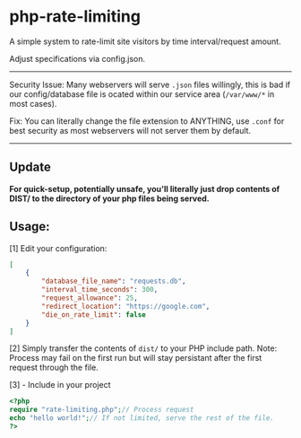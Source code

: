# php-rate-limiting
A simple system to rate-limit site visitors by time interval/request amount.

Adjust specifications via config.json.

-------
Security Issue:
Many webservers will serve `.json` files willingly, this is bad if our config/database file is ocated within our service area (`/var/www/*` in most cases).

Fix:
You can literally change the file extension to ANYTHING, use `.conf` for best security as most webservers will not server them by default.

-------

## Update
 __For quick-setup, potentially unsafe, you'll literally just drop contents of DIST/ to the directory of your php files being served.__



## Usage:

[1] Edit your configuration:
```json
[
    {
        "database_file_name": "requests.db",
        "interval_time_seconds": 300,
        "request_allowance": 25,
        "redirect_location": "https://google.com",
        "die_on_rate_limit": false 
    }
]
```
[2] Simply transfer the contents of `dist/` to your PHP include path.
Note: Process may fail on the first run but will stay persistant after the first request through the file.

[3] - Include in your project
```php
<?php
require "rate-limiting.php";// Process request
echo "hello world!";// If not limited, serve the rest of the file.
?>
```
